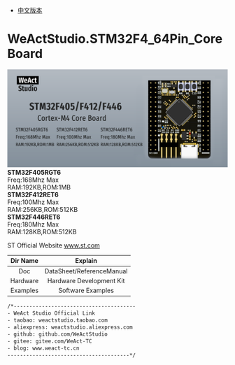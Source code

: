 * [中文版本](./README_zh.md)
# WeActStudio.STM32F4_64Pin_CoreBoard
![display](Images/1.png)
**STM32F405RGT6**  
Freq:168Mhz Max  
RAM:192KB,ROM:1MB  
**STM32F412RET6**  
Freq:100Mhz Max  
RAM:256KB,ROM:512KB  
**STM32F446RET6**  
Freq:180Mhz Max  
RAM:128KB,ROM:512KB     

ST Official Website www.st.com

|Dir Name|Explain|
| :--:|:--:|
|Doc|DataSheet/ReferenceManual|
|Hardware|Hardware Development Kit|
|Examples|Software Examples|

```
/*---------------------------------------
- WeAct Studio Official Link
- taobao: weactstudio.taobao.com
- aliexpress: weactstudio.aliexpress.com
- github: github.com/WeActStudio
- gitee: gitee.com/WeAct-TC
- blog: www.weact-tc.cn
---------------------------------------*/
```